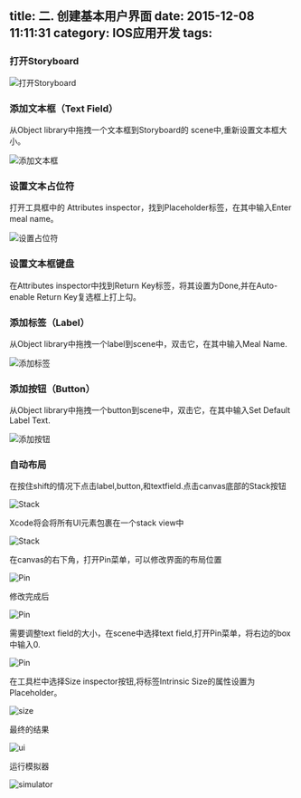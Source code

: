 title: 二. 创建基本用户界面
date: 2015-12-08 11:11:31
category:  IOS应用开发
tags:
---



### 打开Storyboard

![打开Storyboard](/images/2-1.png)

### 添加文本框（Text Field）

从Object library中拖拽一个文本框到Storyboard的 scene中,重新设置文本框大小。

![添加文本框](/images/2-2.png)

### 设置文本占位符

打开工具框中的 Attributes inspector，找到Placeholder标签，在其中输入Enter meal name。

![设置占位符](/images/2-3.png)

### 设置文本框键盘

在Attributes inspector中找到Return Key标签，将其设置为Done,并在Auto-enable Return Key复选框上打上勾。

###  添加标签（Label）

从Object library中拖拽一个label到scene中，双击它，在其中输入Meal Name.

![添加标签](/images/2-4.png)

### 添加按钮（Button）

从Object library中拖拽一个button到scene中，双击它，在其中输入Set Default Label Text.

![添加按钮](/images/2-5.png)

### 自动布局

在按住shift的情况下点击label,button,和textfield.点击canvas底部的Stack按钮

![Stack](/images/2-6.png)

Xcode将会将所有UI元素包裹在一个stack view中

![Stack](/images/2-7.png)

在canvas的右下角，打开Pin菜单，可以修改界面的布局位置

![Pin](/images/2-8.png)

修改完成后

![Pin](/images/2-9.png)

需要调整text field的大小，在scene中选择text field,打开Pin菜单，将右边的box中输入0.

![Pin](/images/2-10.png)

在工具栏中选择Size inspector按钮,将标签Intrinsic Size的属性设置为Placeholder。

![size](/images/2-11.png)

最终的结果

![ui](/images/2-12.png)

运行模拟器

![simulator](/images/2-13.png)

